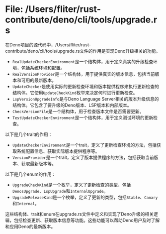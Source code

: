 # File: /Users/fliter/rust-contribute/deno/cli/tools/upgrade.rs

在Deno项目的源代码中，/Users/fliter/rust-contribute/deno/cli/tools/upgrade.rs文件的作用是实现Deno升级相关的功能。

- `RealUpdateCheckerEnvironment`是一个结构体，用于定义真实的升级检查环境，包括系统环境和配置。
- `RealVersionProvider`是一个结构体，用于提供真实的版本信息，包括当前版本和可用的最新版本。
- `UpdateChecker`是使用实际的更新检查环境和版本提供程序来执行更新检查的结构体。它使用`UpdateCheckKind`枚举来决定何时进行更新检查。
- `LspVersionUpgradeInfo`是与Deno Language Server相关的版本升级信息的结构体。它包含了要升级的Deno版本、LSP版本和内部版本。
- `CheckVersionFile`是一个结构体，用于检查版本文件是否需要更新。
- `TestUpdateCheckerEnvironment`是一个结构体，用于定义测试环境的更新检查。

以下是几个trait的作用：

- `UpdateCheckerEnvironment`是一个trait，定义了更新检查环境的方法，包括获取系统配置信息、获取实际版本提供程序等。
- `VersionProvider`是一个trait，定义了版本提供程序的方法，包括获取当前版本、获取最新版本等。

以下是几个enum的作用：

- `UpgradeCheckKind`是一个枚举，定义了更新检查的类型，包括`DenosUpgrade`、`LspUpgrade`和`InternalUpgrade`。
- `UpgradeReleaseKind`是一个枚举，定义了更新的类型，包括`Stable`、`Canary`和`Internal`。

这些结构体、trait和enum在upgrade.rs文件中定义和实现了Deno升级的相关逻辑，包括检查更新、获取版本信息等功能。这些功能可以帮助Deno用户及时了解和应用Deno的最新版本。

